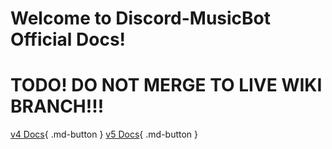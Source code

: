 # Welcome to Discord-MusicBot Official Docs!

# TODO! DO NOT MERGE TO LIVE WIKI BRANCH!!!
[v4 Docs](https://alinktoinstallation){ .md-button }
[v5 Docs](https://alinktoinstallation){ .md-button }